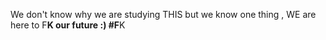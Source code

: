 We don't know why we are studying THIS but we know one thing , WE are here to F**K our future :)
#F**K
